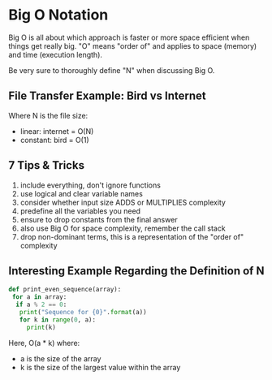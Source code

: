 # Big O Notation

Big O is all about which approach is faster or more space efficient when things get really big. "O" means "order of" and applies to space (memory) and time (execution length).

Be very sure to thoroughly define "N" when discussing Big O.

## File Transfer Example: Bird vs Internet

Where N is the file size:

- linear: internet = O(N)
- constant: bird = O(1)

## 7 Tips & Tricks

1. include everything, don't ignore functions
2. use logical and clear variable names
3. consider whether input size ADDS or MULTIPLIES complexity
4. predefine all the variables you need
5. ensure to drop constants from the final answer
6. also use Big O for space complexity, remember the call stack
7. drop non-dominant terms, this is a representation of the "order of" complexity

## Interesting Example Regarding the Definition of N

```python
def print_even_sequence(array):
 for a in array:
  if a % 2 == 0:
   print("Sequence for {0}".format(a))
   for k in range(0, a):
     print(k)
```

Here, O(a * k) where:

- a is the size of the array
- k is the size of the largest value within the array